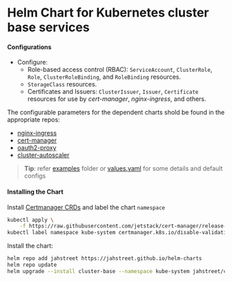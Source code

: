 # Helm Chart for Kubernetes cluster base services

#### Configurations

- Configure:
  - Role-based access control (RBAC): `ServiceAccount`, `ClusterRole`, `Role`, `ClusterRoleBinding`, and `RoleBinding` resources.
  - `StorageClass` resources.
  - Certificates and Issuers: `ClusterIssuer`, `Issuer`, `Certificate` resources for use by *cert-manager*, *nginx-ingress*, and others.

The configurable parameters for the dependent charts shold be found in the appropriate repos:
- [nginx-ingress](https://github.com/helm/charts/tree/master/stable/nginx-ingress)
- [cert-manager](https://github.com/helm/charts/tree/master/stable/cert-manager)
- [oauth2-proxy](https://github.com/helm/charts/tree/master/stable/oauth2-proxy)
- [cluster-autoscaler](https://github.com/helm/charts/tree/master/stable/cluster-autoscaler)

> **Tip**: refer [examples](examples/) folder or [values.yaml](values.yaml) for some details and default configs

#### Installing the Chart

Install [Certmanager CRDs](https://github.com/helm/charts/tree/master/stable/cert-manager#installing-the-chart) and label the chart `namespace`
```bash
kubectl apply \
    -f https://raw.githubusercontent.com/jetstack/cert-manager/release-0.6/deploy/manifests/00-crds.yaml
kubectl label namespace kube-system certmanager.k8s.io/disable-validation="true"
```

Install the chart:
```bash
helm repo add jahstreet https://jahstreet.github.io/helm-charts
helm repo update
helm upgrade --install cluster-base --namespace kube-system jahstreet/cluster-base
```
